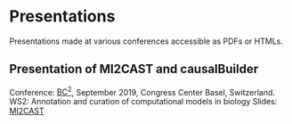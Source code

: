 # Presentations
Presentations made at various conferences accessible as PDFs or HTMLs.

## Presentation of MI2CAST and causalBuilder 
Conference: [BC<sup>2</sup>](https://www.basellife.org/2019/basel-life-structure/bc2/general.html), September 2019, Congress Center Basel, Switzerland.
WS2: Annotation and curation of computational models in biology
Slides: [MI2CAST](https://vtoure.github.io/presentations/2019_BC2_MI2CAST.html#1)
